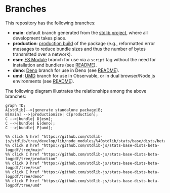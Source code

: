 <!--

@license Apache-2.0

Copyright (c) 2022 The Stdlib Authors.

Licensed under the Apache License, Version 2.0 (the "License");
you may not use this file except in compliance with the License.
You may obtain a copy of the License at

    http://www.apache.org/licenses/LICENSE-2.0

Unless required by applicable law or agreed to in writing, software
distributed under the License is distributed on an "AS IS" BASIS,
WITHOUT WARRANTIES OR CONDITIONS OF ANY KIND, either express or implied.
See the License for the specific language governing permissions and
limitations under the License.

-->

# Branches

This repository has the following branches:

-   **main**: default branch generated from the [stdlib project][stdlib-url], where all development takes place.
-   **production**: [production build][production-url] of the package (e.g., reformatted error messages to reduce bundle sizes and thus the number of bytes transmitted over a network).
-   **esm**: [ES Module][esm-url] branch for use via a `script` tag without the need for installation and bundlers (see [README][esm-readme]).
-   **deno**: [Deno][deno-url] branch for use in Deno (see [README][deno-readme]).
-   **umd**: [UMD][umd-url] branch for use in Observable, or in dual browser/Node.js environments (see [README][umd-readme]).

The following diagram illustrates the relationships among the above branches:

```mermaid
graph TD;
A[stdlib]-->|generate standalone package|B;
B[main] -->|productionize| C[production];
C -->|bundle| D[esm];
C -->|bundle| E[deno];
C -->|bundle| F[umd];

%% click A href "https://github.com/stdlib-js/stdlib/tree/develop/lib/node_modules/%40stdlib/stats/base/dists/beta/logpdf"
%% click B href "https://github.com/stdlib-js/stats-base-dists-beta-logpdf/tree/main"
%% click C href "https://github.com/stdlib-js/stats-base-dists-beta-logpdf/tree/production"
%% click D href "https://github.com/stdlib-js/stats-base-dists-beta-logpdf/tree/esm"
%% click E href "https://github.com/stdlib-js/stats-base-dists-beta-logpdf/tree/deno"
%% click F href "https://github.com/stdlib-js/stats-base-dists-beta-logpdf/tree/umd"
```

[stdlib-url]: https://github.com/stdlib-js/stdlib/tree/develop/lib/node_modules/%40stdlib/stats/base/dists/beta/logpdf
[production-url]: https://github.com/stdlib-js/stats-base-dists-beta-logpdf/tree/production
[deno-url]: https://github.com/stdlib-js/stats-base-dists-beta-logpdf/tree/deno
[deno-readme]: https://github.com/stdlib-js/stats-base-dists-beta-logpdf/blob/deno/README.md
[umd-url]: https://github.com/stdlib-js/stats-base-dists-beta-logpdf/tree/umd
[umd-readme]: https://github.com/stdlib-js/stats-base-dists-beta-logpdf/blob/umd/README.md
[esm-url]: https://github.com/stdlib-js/stats-base-dists-beta-logpdf/tree/esm
[esm-readme]: https://github.com/stdlib-js/stats-base-dists-beta-logpdf/blob/esm/README.md